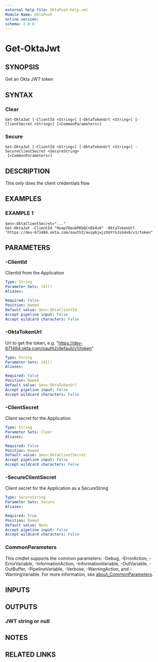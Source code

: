 ```yaml
---
external help file: OktaPosh-help.xml
Module Name: OktaPosh
online version:
schema: 2.0.0
---
```


# Get-OktaJwt

## SYNOPSIS
Get an Okta JWT token

## SYNTAX

### Clear
```
Get-OktaJwt [-ClientId <String>] [-OktaTokenUrl <String>] [-ClientSecret <String>] [<CommonParameters>]
```

### Secure
```
Get-OktaJwt [-ClientId <String>] [-OktaTokenUrl <String>] -SecureClientSecret <SecureString>
 [<CommonParameters>]
```

## DESCRIPTION
This only does the client credentials flow

## EXAMPLES

### EXAMPLE 1
```
$env:OktaClientSecret="..."
Get-OktaJwt -ClientId "0oap78eubPKbQCnEk4x6" -OktaTokenUrl "https://dev-671484.okta.com/oauth2/ausp6jwjzhUYrGJsG4x6/v1/token"
```

## PARAMETERS

### -ClientId
ClientId from the Application

```yaml
Type: String
Parameter Sets: (All)
Aliases:

Required: False
Position: Named
Default value: $env:OktaClientId
Accept pipeline input: False
Accept wildcard characters: False
```

### -OktaTokenUrl
Url to get the token, e.g.
"https://dev-671484.okta.com/oauth2/default/v1/token"

```yaml
Type: String
Parameter Sets: (All)
Aliases:

Required: False
Position: Named
Default value: $env:OktaTokenUrl
Accept pipeline input: False
Accept wildcard characters: False
```

### -ClientSecret
Client secret for the Application

```yaml
Type: String
Parameter Sets: Clear
Aliases:

Required: False
Position: Named
Default value: $env:OktaClientSecret
Accept pipeline input: False
Accept wildcard characters: False
```

### -SecureClientSecret
Client secret for the Application as a SecureString

```yaml
Type: SecureString
Parameter Sets: Secure
Aliases:

Required: True
Position: Named
Default value: None
Accept pipeline input: False
Accept wildcard characters: False
```

### CommonParameters
This cmdlet supports the common parameters: -Debug, -ErrorAction, -ErrorVariable, -InformationAction, -InformationVariable, -OutVariable, -OutBuffer, -PipelineVariable, -Verbose, -WarningAction, and -WarningVariable. For more information, see [about_CommonParameters](http://go.microsoft.com/fwlink/?LinkID=113216).



## INPUTS

## OUTPUTS

### JWT string or null
## NOTES

## RELATED LINKS

